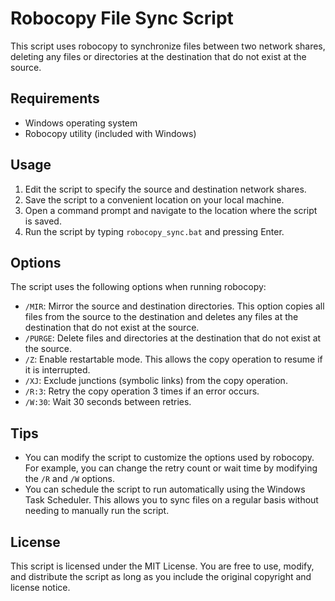 # Robocopy File Sync Script

This script uses robocopy to synchronize files between two network shares, deleting any files or directories at the destination that do not exist at the source.

## Requirements

- Windows operating system
- Robocopy utility (included with Windows)

## Usage

1. Edit the script to specify the source and destination network shares.
2. Save the script to a convenient location on your local machine.
3. Open a command prompt and navigate to the location where the script is saved.
4. Run the script by typing `robocopy_sync.bat` and pressing Enter.

## Options

The script uses the following options when running robocopy:

- `/MIR`: Mirror the source and destination directories. This option copies all files from the source to the destination and deletes any files at the destination that do not exist at the source.
- `/PURGE`: Delete files and directories at the destination that do not exist at the source.
- `/Z`: Enable restartable mode. This allows the copy operation to resume if it is interrupted.
- `/XJ`: Exclude junctions (symbolic links) from the copy operation.
- `/R:3`: Retry the copy operation 3 times if an error occurs.
- `/W:30`: Wait 30 seconds between retries.

## Tips

- You can modify the script to customize the options used by robocopy. For example, you can change the retry count or wait time by modifying the `/R` and `/W` options.
- You can schedule the script to run automatically using the Windows Task Scheduler. This allows you to sync files on a regular basis without needing to manually run the script.

## License

This script is licensed under the MIT License. You are free to use, modify, and distribute the script as long as you include the original copyright and license notice.
